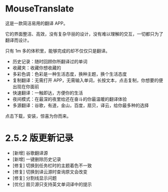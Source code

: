 # MouseTranslate
这是一款简洁易用的翻译 APP。

它的界面整洁、高效，没有复杂华丽的设计，没有难以理解的交互，一切都只为了翻译而设计。

只有 1m 多的体积里，能够完成的却不仅仅只是翻译。

- 历史记录：随时回顾你所翻译过的单词
- 收藏夹：收藏你想收藏的
- 多彩色调：色彩是一种生活态度，换种主题，换个生活态度
- 复制翻译：无需打开 APP，无需输入单词，长按文本，点击复制，你想要的便出现在你面前
- 快速翻译：一触即达，方便你的生活
- 夜间模式：在最深的夜里给还在奋斗的你最温暖的翻译体验
- 多源翻译：谷歌，有道，金山，百度，扇贝，译云，给你最多种的选择

点击下载，安装，惊喜为你而来。

# 2.5.2 版更新记录
- [新增] 谷歌翻译源
- [新增] 一键删除历史记录
- [修复] 切换到任务栏时的主题着色不一致
- [修复] 切换到译云源时查询原文会改变
- [修复] 分割线显示问题
- [优化] 扇贝源只支持英文单词译中的提示
